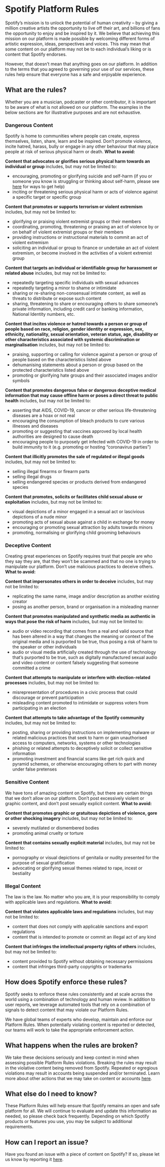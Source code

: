 Spotify Platform Rules
======================

Spotify’s mission is to unlock the potential of human creativity – by giving a million creative artists the opportunity to live off their art, and billions of fans the opportunity to enjoy and be inspired by it. We believe that achieving this mission on our platform is made possible by welcoming different forms of artistic expression, ideas, perspectives and voices. This may mean that some content on our platform may not be to each individual’s liking or is content that Spotify endorses.

However, that doesn’t mean that anything goes on our platform. In addition to the terms that you agreed to governing your use of our services, these rules help ensure that everyone has a safe and enjoyable experience.

What are the rules?
-------------------

Whether you are a musician, podcaster or other contributor, it is important to be aware of what is not allowed on our platform. The examples in the below sections are for illustrative purposes and are not exhaustive.

### Dangerous Content

Spotify is home to communities where people can create, express themselves, listen, share, learn and be inspired. Don’t promote violence, incite hatred, harass, bully or engage in any other behaviour that may place people at risk of serious physical harm or death. **What to avoid:**

**Content that advocates or glorifies serious physical harm towards an individual or group** includes, but may not be limited to:

* encouraging, promoting or glorifying suicide and self-harm (if you or someone you know is struggling or thinking about self-harm, please see [here](https://resources.byspotify.com/) for ways to get help)
* inciting or threatening serious physical harm or acts of violence against a specific target or specific group

**Content that promotes or supports terrorism or violent extremism** includes, but may not be limited to:

* glorifying or praising violent extremist groups or their members
* coordinating, promoting, threatening or praising an act of violence by or on behalf of violent extremist groups or their members
* providing instructions or instructional materials to commit an act of violent extremism
* soliciting an individual or group to finance or undertake an act of violent extremism, or become involved in the activities of a violent extremist group

**Content that targets an individual or identifiable group for harassment or related abuse** includes, but may not be limited to:

* repeatedly targeting specific individuals with sexual advances
* repeatedly targeting a minor to shame or intimidate
* sharing or re-sharing non-consensual intimate content, as well as threats to distribute or expose such content
* sharing, threatening to share or encouraging others to share someone’s private information, including credit card or banking information, National Identity numbers, etc.

**Content that incites violence or hatred towards a person or group of people based on race, religion, gender identity or expression, sex, ethnicity, nationality, sexual orientation, veteran status, age, disability or other characteristics associated with systemic discrimination or marginalisation** includes, but may not be limited to:

* praising, supporting or calling for violence against a person or group of people based on the characteristics listed above
* dehumanising statements about a person or group based on the protected characteristics listed above
* promoting or glorifying hate groups and their associated images and/or symbols

**Content that promotes dangerous false or dangerous deceptive medical information that may cause offline harm or poses a direct threat to public health** includes, but may not be limited to:

* asserting that AIDS, COVID-19, cancer or other serious life-threatening diseases are a hoax or not real
* encouraging the consumption of bleach products to cure various illnesses and diseases
* promoting or suggesting that vaccines approved by local health authorities are designed to cause death
* encouraging people to purposely get infected with COVID-19 in order to build immunity to it (e.g. promoting or hosting “coronavirus parties”)

**Content that illicitly promotes the sale of regulated or illegal goods** includes, but may not be limited to:

* selling illegal firearms or firearm parts
* selling illegal drugs
* selling endangered species or products derived from endangered species

**Content that promotes, solicits or facilitates child sexual abuse or exploitation** includes, but may not be limited to:

* visual depictions of a minor engaged in a sexual act or lascivious depictions of a nude minor
* promoting acts of sexual abuse against a child in exchange for money
* encouraging or promoting sexual attraction by adults towards minors
* promoting, normalising or glorifying child grooming behaviours

### Deceptive Content

Creating great experiences on Spotify requires trust that people are who they say they are, that they won’t be scammed and that no one is trying to manipulate our platform. Don’t use malicious practices to deceive others. **What to avoid:**

**Content that impersonates others in order to deceive** includes, but may not be limited to:

* replicating the same name, image and/or description as another existing creator
* posing as another person, brand or organisation in a misleading manner

**Content that promotes manipulated and synthetic media as authentic in ways that pose the risk of harm** includes, but may not be limited to:

* audio or video recording that comes from a real and valid source that has been altered in a way that changes the meaning or context of the original media and is purported to be true, thus posing a risk of harm to the speaker or other individuals
* audio or visual media artificially created through the use of technology that’s purported to be true, such as digitally manufactured sexual audio and video content or content falsely suggesting that someone committed a crime

**Content that attempts to manipulate or interfere with election-related processes** includes, but may not be limited to:

* misrepresentation of procedures in a civic process that could discourage or prevent participation
* misleading content promoted to intimidate or suppress voters from participating in an election

**Content that attempts to take advantage of the Spotify community** includes, but may not be limited to:

* posting, sharing or providing instructions on implementing malware or related malicious practices that seek to harm or gain unauthorised access to computers, networks, systems or other technologies
* phishing or related attempts to deceptively solicit or collect sensitive information
* promoting investment and financial scams like get rich quick and pyramid schemes, or otherwise encouraging others to part with money under false pretenses

### Sensitive Content

We have tons of amazing content on Spotify, but there are certain things that we don’t allow on our platform. Don’t post excessively violent or graphic content, and don’t post sexually explicit content. **What to avoid:**

**Content that promotes graphic or gratuitous depictions of violence, gore or other shocking imagery** includes, but may not be limited to:

* severely mutilated or dismembered bodies
* promoting animal cruelty or torture

**Content that contains sexually explicit material** includes, but may not be limited to:

* pornography or visual depictions of genitalia or nudity presented for the purpose of sexual gratification
* advocating or glorifying sexual themes related to rape, incest or bestiality

### Illegal Content

The law is the law. No matter who you are, it is your responsibility to comply with applicable laws and regulations. **What to avoid:**

**Content that violates applicable laws and regulations** includes, but may not be limited to:

* content that does not comply with applicable sanctions and export regulations
* content that is intended to promote or commit an illegal act of any kind

**Content that infringes the intellectual property rights of others** includes, but may not be limited to:

* content provided to Spotify without obtaining necessary permissions
* content that infringes third-party copyrights or trademarks

How does Spotify enforce these rules?
-------------------------------------

Spotify seeks to enforce these rules consistently and at scale across the world using a combination of technology and human review. In addition to user reports, we leverage automated tools that rely on a combination of signals to detect content that may violate our Platform Rules.

We have global teams of experts who develop, maintain and enforce our Platform Rules. When potentially violating content is reported or detected, our teams will work to take the appropriate enforcement action.

What happens when the rules are broken?
---------------------------------------

We take these decisions seriously and keep context in mind when assessing possible Platform Rules violations. Breaking the rules may result in the violative content being removed from Spotify. Repeated or egregious violations may result in accounts being suspended and/or terminated. Learn more about other actions that we may take on content or accounts [here](https://www.spotify.com/safetyandprivacy/content-actions/).

What else do I need to know?
----------------------------

These Platform Rules will help ensure that Spotify remains an open and safe platform for all. We will continue to evaluate and update this information as needed, so please check back frequently. Depending on which Spotify products or features you use, you may be subject to additional requirements.

How can I report an issue?
--------------------------

Have you found an issue with a piece of content on Spotify? If so, please let us know by reporting it [here](https://support.spotify.com/content-policy-reporting/).